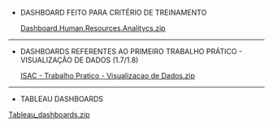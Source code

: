 - DASHBOARD FEITO PARA CRITÉRIO DE TREINAMENTO

  [Dashboard.Human.Resources.Analitycs.zip](https://github.com/IsacMonteiro/VDD/files/11202736/Dashboard.Human.Resources.Analitycs.zip)

----------------------------------------------------------------------------------------------------------------------------------------------------------------

- DASHBOARDS REFERENTES AO PRIMEIRO TRABALHO PRÁTICO - VISUALIZAÇÃO DE DADOS (1.7/1.8)
  
  [ISAC - Trabalho Pratico - Visualizacao de Dados.zip](https://github.com/IsacMonteiro/VDD/files/11203929/ISAC.-.Trabalho.Pratico.-.Visualizacao.de.Dados.zip)
  
  
----------------------------------------------------------------------------------------------------------------------------------------------------------------

- TABLEAU DASHBOARDS

 [Tableau_dashboards.zip](https://github.com/IsacMonteiro/VDD/files/11725581/Tableau_dashboards.zip)


